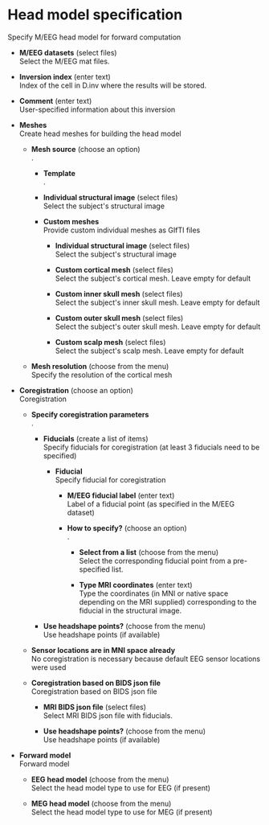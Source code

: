 # Head model specification  
Specify M/EEG head model for forward computation   

* **M/EEG datasets** (select files)  
Select the M/EEG mat files.   

* **Inversion index** (enter text)  
Index of the cell in D.inv where the results will be stored.   

* **Comment** (enter text)  
User-specified information about this inversion   

* **Meshes**   
Create head meshes for building the head model   

    * **Mesh source** (choose an option)  
    .   

        * **Template**   
        .   

        * **Individual structural image** (select files)  
        Select the subject's structural image   

        * **Custom meshes**   
        Provide custom individual meshes as GIfTI files   

            * **Individual structural image** (select files)  
            Select the subject's structural image   

            * **Custom cortical mesh** (select files)  
            Select the subject's cortical mesh. Leave empty for default   

            * **Custom inner skull mesh** (select files)  
            Select the subject's inner skull mesh. Leave empty for default   

            * **Custom outer skull mesh** (select files)  
            Select the subject's outer skull mesh. Leave empty for default   

            * **Custom scalp mesh** (select files)  
            Select the subject's scalp mesh. Leave empty for default   

    * **Mesh resolution** (choose from the menu)  
    Specify the resolution of the cortical mesh   

* **Coregistration** (choose an option)  
Coregistration   

    * **Specify coregistration parameters**   
    .   

        * **Fiducials** (create a list of items)  
        Specify fiducials for coregistration (at least 3 fiducials need to be specified)   

            * **Fiducial**   
            Specify fiducial for coregistration   

                * **M/EEG fiducial label** (enter text)  
                Label of a fiducial point (as specified in the M/EEG dataset)   

                * **How to specify?** (choose an option)  
                .   

                    * **Select from a list** (choose from the menu)  
                    Select the corresponding fiducial point from a pre-specified list.   

                    * **Type MRI coordinates** (enter text)  
                    Type the coordinates (in MNI or native space depending on the MRI supplied) corresponding to the fiducial in the structural image.   

        * **Use headshape points?** (choose from the menu)  
        Use headshape points (if available)   

    * **Sensor locations are in MNI space already**   
    No coregistration is necessary because default EEG sensor locations were used   

    * **Coregistration based on BIDS json file**   
    Coregistration based on BIDS json file   

        * **MRI BIDS json file** (select files)  
        Select MRI BIDS json file with fiducials.   

        * **Use headshape points?** (choose from the menu)  
        Use headshape points (if available)   

* **Forward model**   
Forward model   

    * **EEG head model** (choose from the menu)  
    Select the head model type to use for EEG (if present)   

    * **MEG head model** (choose from the menu)  
    Select the head model type to use for MEG (if present)   
